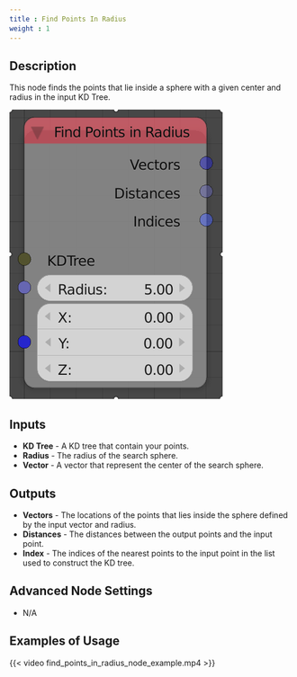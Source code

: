 ```yaml
---
title : Find Points In Radius
weight : 1
---
```


## Description

This node finds the points that lie inside a sphere with a given center
and radius in the input KD Tree.

![image](find_points_in_radius_node.png)

## Inputs

  - **KD Tree** - A KD tree that contain your points.
  - **Radius** - The radius of the search sphere.
  - **Vector** - A vector that represent the center of the search
    sphere.

## Outputs

  - **Vectors** - The locations of the points that lies inside the
    sphere defined by the input vector and radius.
  - **Distances** - The distances between the output points and the
    input point.
  - **Index** - The indices of the nearest points to the input point in
    the list used to construct the KD tree.

## Advanced Node Settings

  - N/A

## Examples of Usage

{{< video find_points_in_radius_node_example.mp4 >}}
